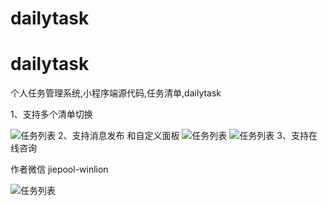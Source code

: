 ﻿# dailytask
# dailytask
个人任务管理系统,小程序端源代码,任务清单,dailytask

1、支持多个清单切换

![任务列表](https://github.com/techidea8/dailytask/raw/master/1.jpg)
2、支持消息发布
和自定义面板
![任务列表](https://raw.githubusercontent.com/techidea8/dailytask/master/2.jpg)
![任务列表](https://raw.githubusercontent.com/techidea8/dailytask/master/4.jpg)
3、支持在线咨询

作者微信 jiepool-winlion

![任务列表](https://raw.githubusercontent.com/techidea8/dailytask/master/3.jpg)
